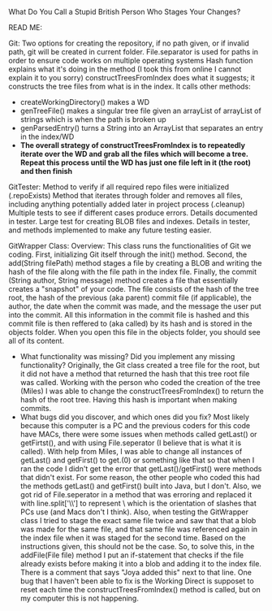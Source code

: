 What Do You Call a Stupid British Person Who Stages Your Changes?

READ ME:

Git:
Two options for creating the repository, if no path given, or if invalid path, git will be created in current folder.
File.separator is used for paths in order to ensure code works on multiple operating systems
Hash function explains what it's doing in the method (I took this from online I cannot explain it to you sorry)
constructTreesFromIndex does what it suggests; it constructs the tree files from what is in the index. It calls other methods:
- createWorkingDirectory() makes a WD
- genTreeFile() makes a singular tree file given an arrayList of arrayList of strings which is when the path is broken up
- genParsedEntry() turns a String into an ArrayList that separates an entry in the index/WD 
- **The overall strategy of constructTreesFromIndex is to repeatedly iterate over the WD and grab all the files which will become a tree. Repeat this process until the WD has just one file left in it (the root) and then finish**

GitTester:
Method to verify if all required repo files were initialized (.repoExists)
Method that iterates through folder and removes all files, including anything potentially added later in project process (.cleanup)
Multiple tests to see if different cases produce errors. Details documented in tester.
Large test for creating BLOB files and indexes. Details in tester, and methods implemented to make any future testing easier.

GitWrapper Class: 
Overview: This class runs the functionalities of Git we coding. First, initializing Git itself through the init() method. Second, the add(String filePath) method stages a file by creating a BLOB and writing the hash of the file along with the file path in the index file. Finally, the commit (String author, String message) method creates a file that essentially creates a "snapshot" of your code. The file consists of the hash of the tree root, the hash of the previous (aka parent) commit file (if applicable), the author, the date when the commit was made, and the message the user put into the commit. All this information in the commit file is hashed and this commit file is then reffered to (aka called) by its hash and is stored in the objects folder. When you open this file in the objects folder, you should see all of its content. 
- What functionality was missing? Did you implement any missing functionality?
Originally, the Git class created a tree file for the root, but it did not have a method that returned the hash that this tree root file was called. Working with the person who coded the creation of the tree (Miles) I was able to change the constructTreesFromIndex() to return the hash of the root tree. Having this hash is important when making commits. 
- What bugs did you discover, and which ones did you fix?
Most likely because this computer is a PC and the previous coders for this code have MACs, there were some issues when methods called getLast() or getFirtst(), and with using File.seperator (I believe that is what it is called). With help from Miles, I was able to change all instances of getLast() and getFirst() to get.(0) or something like that so that when I ran the code I didn't get the error that getLast()/getFirst() were methods that didn't exist. For some reason, the other people who coded this had the methods getLast() and getFirst() built into Java, but I don't. Also, we got rid of File.seperator in a method that was erroring and replaced it with line.split['\\\\'] to represent \\ which is the orientation of slashes that PCs use (and Macs don't I think). Also, when testing the GitWrapper class I tried to stage the exact same file twice and saw that that a blob was made for the same file, and that same file was referenced again in the index file when it was staged for the second time. Based on the instructions given, this should not be the case. So, to solve this, in the addFile(File file) method I put an if-statement that checks if the file already exists before making it into a blob and adding it to the index file. There is a comment that says "Joya added this" next to that line. One bug that I haven't been able to fix is the Working Direct is supposet to reset each time the constructTreesFromIndex() method is called, but on my computer this is not happening.